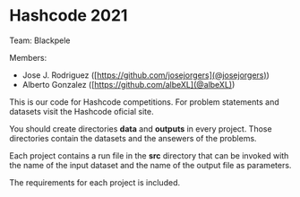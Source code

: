 # Hashcode 2021

Team: Blackpele

Members:

* Jose J. Rodriguez ([https://github.com/josejorgers](@josejorgers))
* Alberto Gonzalez ([https://github.com/albeXL](@albeXL))

This is our code for Hashcode competitions. For problem statements and datasets visit the Hashcode oficial site.

You should create directories **data** and **outputs** in every project. Those directories contain the datasets and the ansewers of the problems.

Each project contains a run file in the **src** directory that can be invoked with the name of the input dataset and the name of the output file as parameters.

The requirements for each project is included.